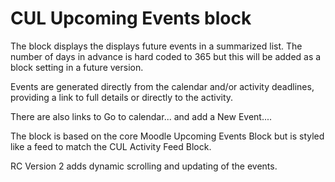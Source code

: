 CUL Upcoming Events block
=========================
The block displays the displays future events in a summarized list. The number of days in advance is hard coded to 365 but this will be added as a block setting in a future version.

Events are generated directly from the calendar and/or activity deadlines, providing a link to full details or
directly to the activity.

There are also links to Go to calendar... and add a New Event....

The block is based on the core Moodle Upcoming Events Block but is styled like a feed to match the CUL Activity Feed
Block.

RC Version 2 adds dynamic scrolling and updating of the events.
